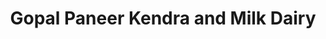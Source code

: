 ---
title: "Gopal Paneer Kendra and Milk Dairy"
url: /prayagraj/gopal-paneer-kendra-and-milk-dairy/
shop: dairy
---